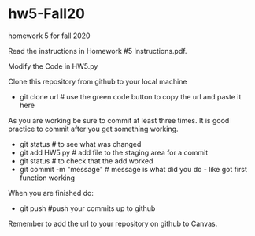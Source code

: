 # hw5-Fall20
homework 5 for fall 2020

Read the instructions in Homework #5 Instructions.pdf.

Modify the Code in HW5.py

Clone this repository from github to your local machine
- git clone url # use the green code button to copy the url and paste it here

As you are working be sure to commit at least three times.  It is good practice to commit after you get something working.
- git status # to see what was changed
- git add HW5.py # add file to the staging area for a commit
- git status # to check that the add worked
- git commit -m "message" # message is what did you do - like got first function working

When you are finished do:
- git push #push your commits up to github

Remember to add the url to your repository on github to Canvas.


